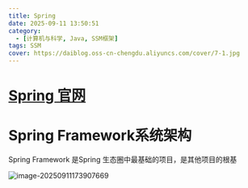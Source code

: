 ```yaml
---
title: Spring
date: 2025-09-11 13:50:51
category:
  - [计算机与科学, Java, SSM框架]
tags: SSM
cover: https://daiblog.oss-cn-chengdu.aliyuncs.com/cover/7-1.jpg
---
```


# [Spring 官网](https://spring.io/)

# Spring Framework系统架构

Spring Framework 是Spring 生态圈中最基础的项目，是其他项目的根基

![image-20250911173907669](https://daiblog.oss-cn-chengdu.aliyuncs.com/img/image-20250911173907669.png)
